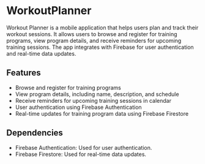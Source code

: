# WorkoutPlanner

Workout Planner is a mobile application that helps users plan and track their workout sessions.
It allows users to browse and register for training programs, view program details, and receive reminders for upcoming training sessions.
The app integrates with Firebase for user authentication and real-time data updates.

## Features

- Browse and register for training programs
- View program details, including name, description, and schedule
- Receive reminders for upcoming training sessions in calendar
- User authentication using Firebase Authentication
- Real-time updates for training program data using Firebase Firestore

## Dependencies

- Firebase Authentication: Used for user authentication.
- Firebase Firestore: Used for real-time data updates.


